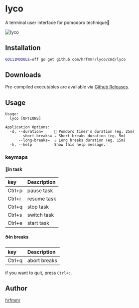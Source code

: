 # lyco
A terminal user interface for pomodoro technique🍅

![lyco](https://user-images.githubusercontent.com/4639852/85227062-c3c4f800-b415-11ea-96dc-dbb1eb1ffeaa.gif)

## Installation

```bash
GO111MODULE=off go get github.com/hrfmmr/lyco/cmd/lyco
```

## Downloads

Pre-compiled executables are available via [Github Releases](https://github.com/hrfmmr/lyco/releases).

## Usage

```
Usage:
  lyco [OPTIONS]

Application Options:
  -d, --duration=     🍅 Pomdoro timer's duration (eg. 25m)
      --short-breaks= ☕ Short breaks duration (eg. 5m)
      --long-breaks=  ☕ Long breaks duration (eg. 15m)
  -h, --help          Show this help message.
```

### keymaps

#### 🍅in task

| key    | Description |
|:-------|:------------|
| Ctrl+p | pause task  |
| Ctrl+r | resume task |
| Ctrl+q | stop task   |
| Ctrl+s | switch task |
| Ctrl+e | start task  |

#### ☕in breaks

| key    | Description  |
|:-------|:-------------|
| Ctrl+q | abort breaks |

if you want to quit, press `Ctrl+c`.

## Author
[hrfmmr](https://github.com/hrfmmr)
